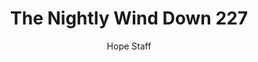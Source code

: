 ---
image: /assets/img/nwd/227_nwd_proverbs_19_17_nlt.png
title: The Nightly Wind Down 227
number: 227
categories:
  - The Nightly Wind Down
author: Hope Staff
notes: The Nightly Wind Down 227
embed: >-
  EMBED_GOES_HERE
transcript: >-
  SOME LINES OF TEXT START HERE
---